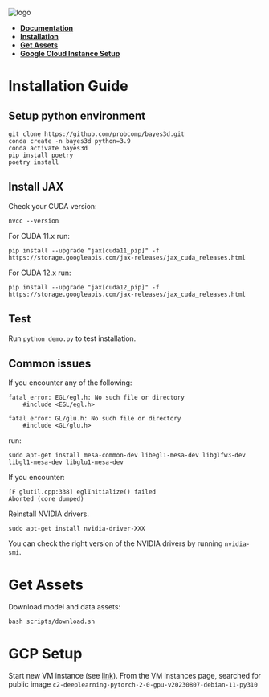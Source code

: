 
![logo](https://github.com/probcomp/bayes3d/assets/66085644/bf4e3d42-2d70-40fa-b980-04bd4e18bf2b)

- **[Documentation](https://probcomp.github.io/bayes3d/bayes3d/)**
- **[Installation](#-installation)**
- **[Get Assets](#-get-assets)**
- **[Google Cloud Instance Setup](#-gcp-setup)**

# Installation Guide
## Setup python environment
```
git clone https://github.com/probcomp/bayes3d.git
conda create -n bayes3d python=3.9
conda activate bayes3d
pip install poetry
poetry install
```
## Install JAX
Check your CUDA version:
```
nvcc --version
```

For CUDA 11.x run:
```
pip install --upgrade "jax[cuda11_pip]" -f https://storage.googleapis.com/jax-releases/jax_cuda_releases.html
```
For CUDA 12.x run:
```
pip install --upgrade "jax[cuda12_pip]" -f https://storage.googleapis.com/jax-releases/jax_cuda_releases.html
```
## Test
Run `python demo.py` to test installation.

## Common issues

If you encounter any of the following:
```
fatal error: EGL/egl.h: No such file or directory
    #include <EGL/egl.h>

fatal error: GL/glu.h: No such file or directory
    #include <GL/glu.h>
```
run:
```
sudo apt-get install mesa-common-dev libegl1-mesa-dev libglfw3-dev libgl1-mesa-dev libglu1-mesa-dev
```

If you encounter:
```
[F glutil.cpp:338] eglInitialize() failed
Aborted (core dumped)
```
Reinstall NVIDIA drivers.
```
sudo apt-get install nvidia-driver-XXX
```
You can check the right version of the NVIDIA drivers by running `nvidia-smi`.


# Get Assets

Download model and data assets:
```
bash scripts/download.sh
```

# GCP Setup
Start new VM instance (see [link](https://cloud.google.com/compute/docs/instances/create-start-instance)). 
From the VM instances page, searched for public image `c2-deeplearning-pytorch-2-0-gpu-v20230807-debian-11-py310`
